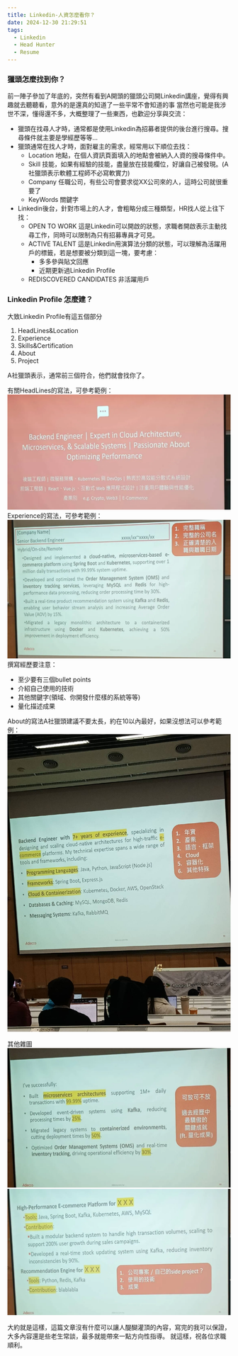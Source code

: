```yaml
---
title: Linkedin-人資怎麼看你？
date: 2024-12-30 21:29:51
tags:
  - Linkedin
  - Head Hunter
  - Resume
---
```


### 獵頭怎麼找到你？

前一陣子參加了年底的<GDG Taipei>，突然有看到A開頭的獵頭公司開Linkedin講座，覺得有興趣就去聽聽看，意外的是還真的知道了一些平常不會知道的事
當然也可能是我涉世不深，懂得還不多，大概整理了一些東西，也歡迎分享與交流：
* 獵頭在找尋人才時，通常都是使用Linkedin為招募者提供的後台進行搜尋。搜尋條件就主要是學經歷等等...
* 獵頭通常在找人才時，面對雇主的需求，經常用以下順位去找：
  * Location 地點，在個人資訊頁面填入的地點會被納入人資的搜尋條件中。
  * Skill 技能，如果有經驗的技能，盡量放在技能欄位，好讓自己被發現。(A社獵頭表示軟體工程師不必寫軟實力)
  * Company 任職公司，有些公司會要求從XX公司來的人，這時公司就很重要了
  * KeyWords 關鍵字
* Linkedin後台，針對市場上的人才，會粗略分成三種類型，HR找人從上往下找：
  * OPEN TO WORK 這是Linkedin可以開啟的狀態，求職者開啟表示主動找尋工作，同時可以限制為只有招募專員才可見。
  * ACTIVE TALENT 這是Linkedin用演算法分類的狀態，可以理解為活躍用戶的標籤，若是想要被分類到這一塊，要考慮：
    * 多多參與貼文回應
    * 近期更新過Linkedin Profile
  * REDISCOVERED CANDIDATES 非活躍用戶

### Linkedin Profile 怎麼建？

大致Linkedin Profile有這五個部分
1. HeadLines&Location
2. Experience
3. Skills&Certification
4. About
5. Project

A社獵頭表示，通常前三個符合，他們就會找你了。

有關HeadLines的寫法，可參考範例：
![](/img/linkedin_headlines.png)
Experience的寫法，可參考範例：
![](/img/linkedin_experience.png)
撰寫經歷要注意：
* 至少要有三個bullet points
* 介紹自己使用的技術
* 其他關鍵字(領域、你開發什麼樣的系統等等)
* 量化描述成果

About的寫法A社獵頭建議不要太長，約在10以內最好，如果沒想法可以參考範例：
![](/img/linkedin_about.png)

其他雜圖
![](/img/linkedin_extra1.png)
![](/img/linkedin_extra2.png)

大約就是這樣，這篇文章沒有什麼可以讓人醍醐灌頂的內容，寫完的我可以保證，大多內容還是些老生常談，最多就能帶來一點方向性指導。
就這樣，祝各位求職順利。
